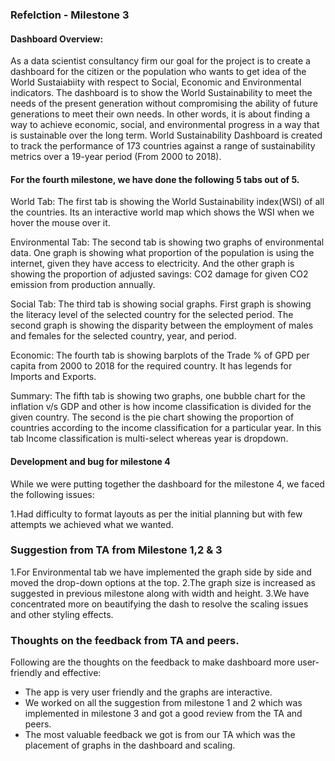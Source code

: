 ### Refelction - Milestone 3

#### Dashboard Overview:

As a data scientist consultancy firm our goal for the project is to create a dashboard for the citizen or the population who wants to get idea of the World Sustaiabiity with respect to Social, Economic and Environmental indicators. The dashboard is to show the World Sustainability to meet the needs of the present generation without compromising the ability of future generations to meet their own needs. In other words, it is about finding a way to achieve economic, social, and environmental progress in a way that is sustainable over the long term. World Sustainability Dashboard is created to track the performance of 173 countries against a range of sustainability metrics over a 19-year period (From 2000 to 2018).

#### For the fourth milestone, we have done the following 5 tabs out of 5. 

World Tab: The first tab is showing the World Sustainability index(WSI) of all the countries. Its an interactive world map which shows the WSI when we hover the mouse over it.

Environmental Tab: The second tab is showing two graphs of environmental data. One graph is showing what proportion of the population is using the internet, given they have access to electricity. And the other graph is showing the proportion of adjusted savings: CO2 damage for given CO2 emission from production annually.

Social Tab: The third tab is showing social graphs. First graph is showing the literacy level of the selected country for the selected period. The second graph is showing the disparity between the employment of males and females for the selected country, year, and period.

Economic: The fourth tab is showing barplots of the Trade % of GPD per capita from 2000 to 2018 for the required country. It has legends for Imports and Exports.

Summary: The fifth tab is showing two graphs, one bubble chart for the inflation v/s GDP and other is how income classification is divided for the given country. The second is the pie chart showing the proportion of countries according to the income classification for a particular year. In this tab Income classification is multi-select whereas year is dropdown.

#### Development and bug for milestone 4

While we were putting together the dashboard for the milestone 4, we faced the following issues:

1.Had difficulty to format layouts as per the initial planning but with few attempts we achieved what we wanted.


### Suggestion from TA from Milestone 1,2 & 3

1.For Environmental tab we have implemented the graph side by side and moved the drop-down options at the top.
2.The graph size is increased as suggested in previous milestone along with width and height.
3.We have concentrated more on beautifying the dash to resolve the scaling issues and other styling effects.

### Thoughts on the feedback from TA and peers.

Following are the thoughts on the feedback to make dashboard more user-friendly and effective:

- The app is very user friendly and the graphs are interactive.
- We worked on all the suggestion from milestone 1 and 2 which was implemented in milestone 3 and got a good review from the TA and peers.
- The most valuable feedback we got is from our TA which was the placement of graphs in the dashboard and scaling.
